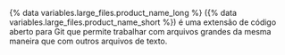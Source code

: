 {% data variables.large_files.product_name_long %} ({% data variables.large_files.product_name_short %}) é uma extensão de código aberto para Git que permite trabalhar com arquivos grandes da mesma maneira que com outros arquivos de texto.
